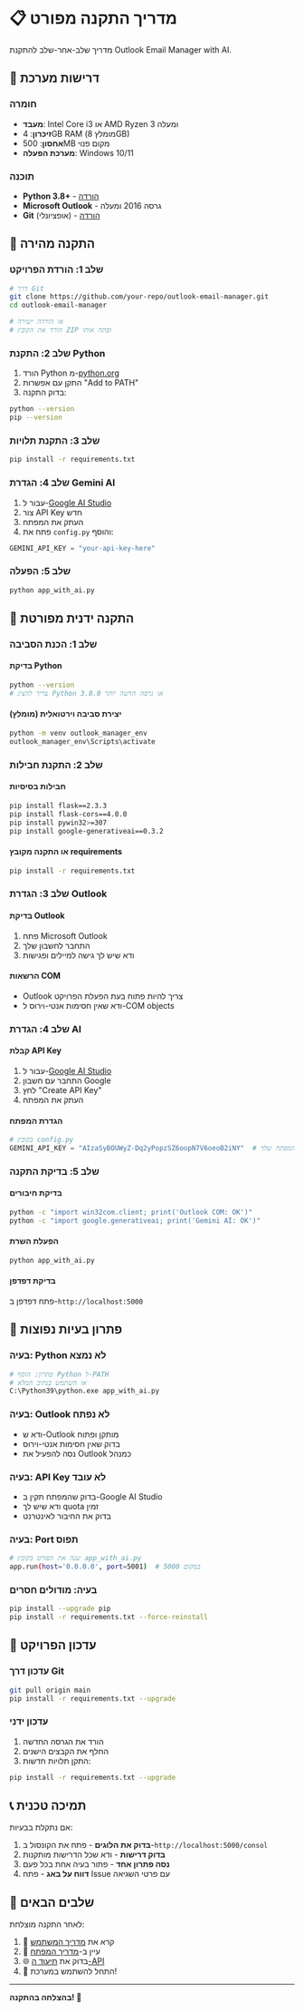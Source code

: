 # 📋 מדריך התקנה מפורט

מדריך שלב-אחר-שלב להתקנת Outlook Email Manager with AI.

## 🔧 דרישות מערכת

### חומרה
- **מעבד**: Intel Core i3 או AMD Ryzen 3 ומעלה
- **זיכרון**: 4GB RAM (מומלץ 8GB)
- **אחסון**: 500MB מקום פנוי
- **מערכת הפעלה**: Windows 10/11

### תוכנה
- **Python 3.8+** - [הורדה](https://www.python.org/downloads/)
- **Microsoft Outlook** - גרסה 2016 ומעלה
- **Git** (אופציונלי) - [הורדה](https://git-scm.com/)

## 🚀 התקנה מהירה

### שלב 1: הורדת הפרויקט
```bash
# דרך Git
git clone https://github.com/your-repo/outlook-email-manager.git
cd outlook-email-manager

# או הורדה ישירה
# הורד את הקובץ ZIP ופתח אותו
```

### שלב 2: התקנת Python
1. הורד Python מ-[python.org](https://www.python.org/downloads/)
2. התקן עם אפשרות "Add to PATH"
3. בדוק התקנה:
```bash
python --version
pip --version
```

### שלב 3: התקנת תלויות
```bash
pip install -r requirements.txt
```

### שלב 4: הגדרת Gemini AI
1. עבור ל-[Google AI Studio](https://makersuite.google.com/app/apikey)
2. צור API Key חדש
3. העתק את המפתח
4. פתח את `config.py` והוסף:
```python
GEMINI_API_KEY = "your-api-key-here"
```

### שלב 5: הפעלה
```bash
python app_with_ai.py
```

## 🔧 התקנה ידנית מפורטת

### שלב 1: הכנת הסביבה

#### בדיקת Python
```bash
python --version
# צריך להציג Python 3.8.0 או גרסה חדשה יותר
```

#### יצירת סביבה וירטואלית (מומלץ)
```bash
python -m venv outlook_manager_env
outlook_manager_env\Scripts\activate
```

### שלב 2: התקנת חבילות

#### חבילות בסיסיות
```bash
pip install flask==2.3.3
pip install flask-cors==4.0.0
pip install pywin32>=307
pip install google-generativeai==0.3.2
```

#### או התקנה מקובץ requirements
```bash
pip install -r requirements.txt
```

### שלב 3: הגדרת Outlook

#### בדיקת Outlook
1. פתח Microsoft Outlook
2. התחבר לחשבון שלך
3. ודא שיש לך גישה למיילים ופגישות

#### הרשאות COM
- Outlook צריך להיות פתוח בעת הפעלת הפרויקט
- ודא שאין חסימות אנטי-וירוס ל-COM objects

### שלב 4: הגדרת AI

#### קבלת API Key
1. עבור ל-[Google AI Studio](https://makersuite.google.com/app/apikey)
2. התחבר עם חשבון Google
3. לחץ "Create API Key"
4. העתק את המפתח

#### הגדרת המפתח
```python
# בקובץ config.py
GEMINI_API_KEY = "AIzaSyBOUWyZ-Dq2yPopzSZ6oopN7V6oeoB2iNY"  # המפתח שלך
```

### שלב 5: בדיקת התקנה

#### בדיקת חיבורים
```bash
python -c "import win32com.client; print('Outlook COM: OK')"
python -c "import google.generativeai; print('Gemini AI: OK')"
```

#### הפעלת השרת
```bash
python app_with_ai.py
```

#### בדיקת דפדפן
פתח דפדפן ב-`http://localhost:5000`

## 🐛 פתרון בעיות נפוצות

### בעיה: Python לא נמצא
```bash
# פתרון: הוסף Python ל-PATH
# או השתמש בנתיב המלא
C:\Python39\python.exe app_with_ai.py
```

### בעיה: Outlook לא נפתח
- ודא ש-Outlook מותקן ופתוח
- בדוק שאין חסימות אנטי-וירוס
- נסה להפעיל את Outlook כמנהל

### בעיה: API Key לא עובד
- בדוק שהמפתח תקין ב-Google AI Studio
- ודא שיש לך quota זמין
- בדוק את החיבור לאינטרנט

### בעיה: Port תפוס
```bash
# שנה את הפורט בקובץ app_with_ai.py
app.run(host='0.0.0.0', port=5001)  # במקום 5000
```

### בעיה: מודולים חסרים
```bash
pip install --upgrade pip
pip install -r requirements.txt --force-reinstall
```

## 🔄 עדכון הפרויקט

### עדכון דרך Git
```bash
git pull origin main
pip install -r requirements.txt --upgrade
```

### עדכון ידני
1. הורד את הגרסה החדשה
2. החלף את הקבצים הישנים
3. התקן תלויות חדשות:
```bash
pip install -r requirements.txt --upgrade
```

## 📞 תמיכה טכנית

אם נתקלת בבעיות:

1. **בדוק את הלוגים** - פתח את הקונסול ב-`http://localhost:5000/consol`
2. **בדוק דרישות** - ודא שכל הדרישות מותקנות
3. **נסה פתרון אחד** - פתור בעיה אחת בכל פעם
4. **דווח על באג** - פתח Issue עם פרטי השגיאה

## 🎯 שלבים הבאים

לאחר התקנה מוצלחת:

1. 📖 קרא את [מדריך המשתמש](USER_GUIDE.md)
2. 🔧 עיין ב-[מדריך המפתח](DEVELOPER_GUIDE.md)
3. 🌐 בדוק את [תיעוד ה-API](API_DOCUMENTATION.md)
4. 🚀 התחל להשתמש במערכת!

---

**בהצלחה בהתקנה! 🎉**
